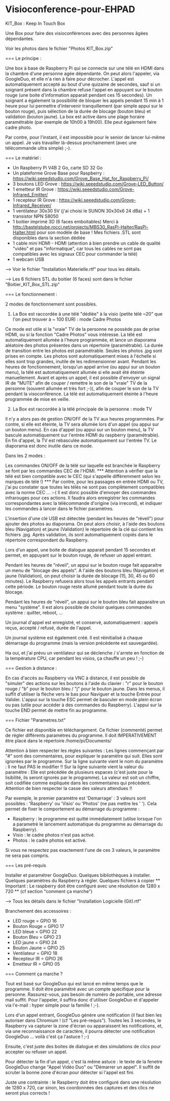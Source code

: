 # Visioconference-pour-EHPAD
KIT_Box : Keep In Touch Box

Une Box pour faire des visioconférences avec des personnes âgées dépendantes.

Voir les photos dans le fichier "Photos KIT_Box.zip"


=== Le principe :

Une box à base de Raspberry Pi qui se connecte sur une télé en HDMI dans la chambre d'une personne agée dépendante.
On peut alors l'appeler, via GoogleDuo, et elle n'a rien à faire pour décrocher.
L'appel est automatiquement accepté au bout d'une quizaine de secondes, sauf si un soignant présent dans la chambre refuse l'appel en appuyant sur le bouton rouge (une boite d'information apparait pendant ces 15 secondes).
Un soignant a également la possibilité de bloquer les appels pendant 15 min à 1 heure pour lui permettre d’intervenir tranquillement (par simple appui sur le bouton rouge), puis sélection de la durée de blocage (bouton bleu) et validation (bouton jaune).
La box est active dans une plage horaire paramétrable (par exemple de 10h00 à 19h00).
Elle peut également faire cadre photo.

Par contre, pour l'instant, il est impossible pour le senior de lancer lui-même un appel. Je vais travailler là-dessus prochainement (avec une télécommande ultra simple) ;-).


=== Le matériel :

- Un Raspberry Pi V4B 2 Go, carte SD 32 Go
- Un plateforme Grove Base pour Raspberry : https://wiki.seeedstudio.com/Grove_Base_Hat_for_Raspberry_Pi/
- 3 boutons LED Grove : https://wiki.seeedstudio.com/Grove-LED_Button/
- 1 emetteur IR Grove : https://wiki.seeedstudio.com/Grove-Infrared_Emitter/
- 1 recepteur IR Grove : https://wiki.seeedstudio.com/Grove-Infrared_Receiver/
- 1 ventilateur 30x30 5V (j'ai choisi le SUNON 30x30x6 24 dBa) + 1 transistor NPN S8050
- 1 boitier imprimé 3D (6 faces emboitables) Merci à http://bastelstube.rocci.net/projects/MBS30_RasPi-Halter/RasPi-Halter.html pour son modèle de base ! Mes fichiers .STL sont disponibles dans la section dédiée
- 1 cable mini HDMI - HDMI  (attention à bien prendre un cable de qualité "vidéo" et pas "informatique", car tous les cables ne sont pas compatibles avec les signaux CEC pour commander la télé)
- 1 webcam USB

--> Voir le fichier "Installation Materielle.rtf" pour tous les détails.

--> Les 6 fichiers STL du boitier (6 faces) sont dans le fichier "Boitier_KIT_Box_STL.zip"


=== Le fonctionnement :

2 modes de fonctionnement sont possibles.

1) La Box est raccordée à une télé "dédiée" à la visio (petite télé ~20" que l'on peut trouver à ~ 100 EUR) : mode Cadre Photos

Ce mode est utile si la "vraie" TV de la personne ne possède pas de prise HDMI, ou si la fonction "Cadre Photos" vous intéresse.
La télé est automatiquement allumée à l'heure programmée, et lance un diaporama aléatoire des photos présentes dans un répertoire (paramétrable).
La durée de transition entre les photos est paramétrable.
Seules les photos .jpg  sont prises en compte. 
Les photos sont automatiquement mises à l'échelle si elles sont trop grandes, inutile de les redimensionner avant.
Pendant les heures de fonctionnement, lorsqu'un appel arrive (ou appui sur un bouton menu), la télé est automatiquement allumée si elle avait été éteinte manuellement.
Avant et après un appel, il est possible d'envoyer un signal IR de "MUTE" afin de couper / remettre le son de la "vraie" TV de la personne (souvent allumée et très fort ;-)), afin de couper le son de la TV pendant la visoconférence.
La télé est automatiquement éteinte à l'heure programmée de mise en veille.
 
2) La Box est raccordée à la télé principale de la personne : mode TV

Il n'y a alors pas de gestion ON/OFF de la TV aux heures programmées.
Par contre, si elle est éteinte, la TV sera allumée lors d'un appel (ou appui sur un bouton menu).
En cas d'appel (ou appui sur un bouton menu), la TV bascule automatiquement sur l'entrée HDMI du raspberry (paramétrable).
En fin d'appel, la TV est rebasculée automatiquement sur l'entrée TV.
Le diaporama est donc inutile dans ce mode. 

Dans les 2 modes :

Les commandes ON/OFF de la télé sur laquelle est branchée le Raspberry se font par les commandes CEC de l'HDMI.
*** Attention à vérifier que la télé est bien compatible avec le CEC (qui s'appelle différemment selon les marques de télé !) ***
Par contre, pour les passages en entrée HDMI ou TV, j'ai pu constater que toutes les télés ne sont pas complètement compatibles avec la norme CEC ... :-(
Il est donc possible d'envoyer des commandes infrarouges pour ces actions.
Il faudra alors enregistrer les commandes correspondantes avec la télécommande d'origine (via irrecord), et indiquer les commandes à lancer dans le fichier paramètres.

L'insertion d'une clé USB est détectée (pendant les heures de "réveil") pour ajouter des photos au diaporama. On peut alors choisir, à l'aide des boutons bleu (Navigation) et jaune (Validation) le répertoire de la clé qui contient les fichiers .jpg. Après validation, ils sont automatiquement copiés dans le répertoire correspondant du Raspberry.

Lors d'un appel, une boite de dialogue apparait pendant 15 secondes et permet, en appuyant sur le bouton rouge, de refuser un appel entrant.

Pendant les heures de "réveil", un appui sur le bouton rouge fait apparaitre un menu de "blocage des appels". A l'aide des boutons bleu (Navigation) et jaune (Validation), on peut choisir la durée de blocage (15, 30, 45 ou 60 minutes). Le Raspberry refusera alors tous les appels entrants pendant cette période. Le bouton rouge reste allumé pendant toute la durée du blocage.

Pendant les heures de "réveil", un appui sur le bouton bleu fait apparaitre un menu "système". Il est alors possible de choisir quelques commandes système : quitter, reboot, ...

Un journal d'appel est enregistré, et conservé, automatiquement : appels reçus, accepté / refusé, durée de l'appel.

Un journal système est également créé. Il est réinitialisé à chaque démarrage du programme (mais la version précédente est sauvegardée).

Ha oui, et j'ai prévu un ventilateur qui se déclenche / s'arrete en fonction de la température CPU, car pendant les visios, ça chauffe un peu ! ;-)


=== Gestion à distance :

En cas d'accès au Raspberry via VNC à distance, il est possible de "simuler" des actions sur les boutons à l'aide du clavier :
"r" pour le bouton rouge  /  "b" pour le bouton bleu  /  "j" pour le bouton jaune.
Dans les menus, il suffit d'utiliser la flèche vers le bas pour Naviguer et la touche Entrée pour Valider.
L'appui sur la touche ESC permet de basculer en mode plein écran ou pas (utile pour accéder à des commandes du Raspberry).
L'appui sur la touche END permet de mettre fin au programme.


=== Fichier "Parametres.txt"

Ce fichier est disponible en téléchargement.
Ce fichier (commenté) permet de régler différents paramètres du programme.
Il doit IMPERATIVEMENT être placé dans le répertoire /home/pi/Documents/

Attention à bien respecter les règles suivantes :
Les lignes commençant par "#" sont des commentaires, pour expliquer le paramètre qui suit. Elles sont ignorées par le programme.
Sur la ligne suivante vient le nom du paramètre : Il ne faut PAS le modifier !!
Sur la ligne suivante vient la valeur du paramètre : Elle est précédée de plusieurs espaces (c'est juste pour la lisibilité, ils seront ignorés par le programme). La valeur est soit un chiffre, soit codifiée comme expliquée dans les commentaires qui précèdent. Attention de bien respecter la casse des valeurs attendues !!

Par exemple, le premier paramètre est 'Demarrage' :
3 valeurs sont possibles : 'Raspberry'  ou  'Visio'  ou  'Photos'   (ne pas mettre les ' ').
Cela permet de fixer le comportement au démarrage du programme :
- Raspberry : le programme est quitté immédiatement (utilse lorsque l'on a parametré le lancement automatique du programme au démarrage du Raspberry).
- Visio : le cadre photos n'est pas activé.
- Photos : le cadre photos est activé.

Si vous ne respectez pas exactement l'une de ces 3 valeurs, le paramètre ne sera pas compris.


=== Les pré-requis

Installer et paramétrer GoogleDuo.
Quelques bibliothèques à installer.
Quelques paramètres du Raspberry à régler.
Quelques fichiers à copier
** Important : Le raspberry doit être configuré avec une résolution de 1280 x 720 ** (cf section "comment ça marche")

--> Tous les détails dans le fichier "Installation Logicielle (Git).rtf"

Branchement des accessoires :
- LED rouge = GPIO 16
- Bouton Rouge = GPIO 17
- LED bleue = GPIO 22
- Bouton Bleu = GPIO 23
- LED jaune = GPIO 24
- Bouton Jaune = GPIO 25
- Ventilateur = GPIO 18
- Recepteur IR = GPIO 26
- Emetteur IR = GPIO 05


=== Comment ça marche ?

Tout est basé sur GoogleDuo qui est lancé en même temps que le programme.
Il doit être paramétré avec un compte spécifique pour la personne. Rassurez-vous, pas besoin de numéro de portable, une adresse mail suffit.
Pour l'appeler, il suffira donc d'utiliser GoogleDuo et d'appeler via l'e-mail : hyper simple pour la famille ! ;-).

Lors d'un appel entrant, GoogleDuo génère une notification (il faut bien les autoriser dans Chromium !  (cf "Les pré-requis").
Toutes les 3 secondes, le Raspberry va capturer la zone d'écran ou apparaissent les notifications, et, via une reconnaissance de caractère, il pourra détecter une notification GoogleDuo ... voilà c'est ça l'astuce ! ;-)

Ensuite, c'est juste des boites de dialogue et des simulations de clics pour accepter ou refuser un appel.

Pour détecter la fin d'un appel, c'est la même astuce : le texte de la fenetre GoogleDuo change "Appel Vidéo Duo" ou "Démarrer un appel". Il suffit de scruter la bonne zone d'écran pour détecter si l'appel est fini.

Juste une contrainte : le Raspberry doit être configuré dans une résolution de 1280 x 720, car sinon, les coordonnées des captures et des clics ne seront plus corrects !


